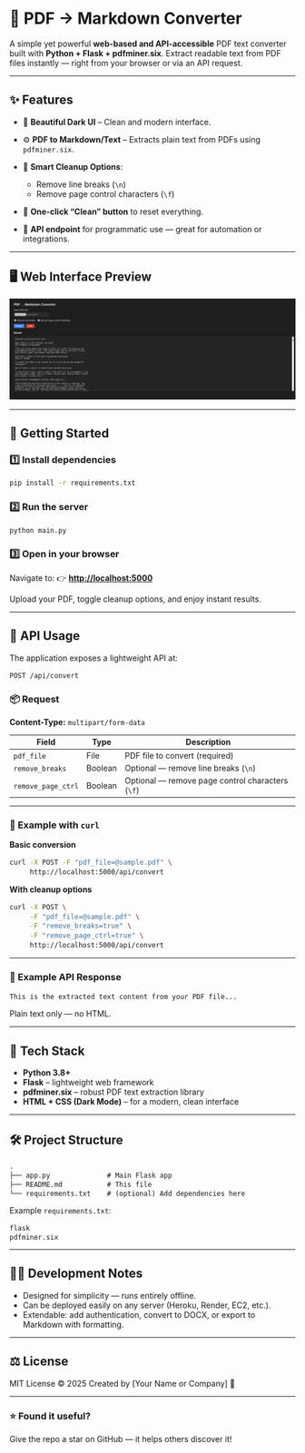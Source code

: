 # 🦊 PDF → Markdown Converter

A simple yet powerful **web-based and API-accessible** PDF text converter built with **Python + Flask + pdfminer.six**.
Extract readable text from PDF files instantly — right from your browser or via an API request.

---

## ✨ Features

* 🖤 **Beautiful Dark UI** – Clean and modern interface.
* ⚙️ **PDF to Markdown/Text** – Extracts plain text from PDFs using `pdfminer.six`.
* 🧹 **Smart Cleanup Options**:

  * Remove line breaks (`\n`)
  * Remove page control characters (`\f`)
* 🧼 **One-click “Clean” button** to reset everything.
* 🔌 **API endpoint** for programmatic use — great for automation or integrations.

---

## 🖥️ Web Interface Preview
![](https://github.com/jleonardolemos/pdf-converter/blob/main/assets/shot.png?raw=true)

---

## 🚀 Getting Started

### 1️⃣ Install dependencies

```bash
pip install -r requirements.txt
```

### 2️⃣ Run the server

```bash
python main.py
```

### 3️⃣ Open in your browser

Navigate to:
👉 **[http://localhost:5000](http://localhost:5000)**

Upload your PDF, toggle cleanup options, and enjoy instant results.

---

## 🔌 API Usage

The application exposes a lightweight API at:

```
POST /api/convert
```

### 📦 Request

**Content-Type:** `multipart/form-data`

| Field              | Type    | Description                                      |
| ------------------ | ------- | ------------------------------------------------ |
| `pdf_file`         | File    | PDF file to convert (required)                   |
| `remove_breaks`    | Boolean | Optional — remove line breaks (`\n`)             |
| `remove_page_ctrl` | Boolean | Optional — remove page control characters (`\f`) |

---

### 🧪 Example with `curl`

**Basic conversion**

```bash
curl -X POST -F "pdf_file=@sample.pdf" \
     http://localhost:5000/api/convert
```

**With cleanup options**

```bash
curl -X POST \
     -F "pdf_file=@sample.pdf" \
     -F "remove_breaks=true" \
     -F "remove_page_ctrl=true" \
     http://localhost:5000/api/convert
```

---

### 🧠 Example API Response

```
This is the extracted text content from your PDF file...
```

Plain text only — no HTML.

---

## 🧩 Tech Stack

* **Python 3.8+**
* **Flask** – lightweight web framework
* **pdfminer.six** – robust PDF text extraction library
* **HTML + CSS (Dark Mode)** – for a modern, clean interface

---

## 🛠️ Project Structure

```
.
├── app.py              # Main Flask app
├── README.md           # This file
└── requirements.txt    # (optional) Add dependencies here
```

Example `requirements.txt`:

```
flask
pdfminer.six
```

---

## 🧑‍💻 Development Notes

* Designed for simplicity — runs entirely offline.
* Can be deployed easily on any server (Heroku, Render, EC2, etc.).
* Extendable: add authentication, convert to DOCX, or export to Markdown with formatting.

---

## ⚖️ License

MIT License © 2025
Created by [Your Name or Company] 🦊

---

### ⭐ Found it useful?

Give the repo a star on GitHub — it helps others discover it!
